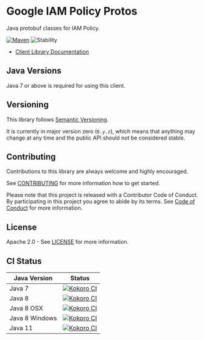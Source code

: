 # Google IAM Policy Protos

Java protobuf classes for IAM Policy.

[![Maven][maven-version-image]][maven-version-link]
![Stability][stability-image]

- [Client Library Documentation][javadocs]

## Java Versions

Java 7 or above is required for using this client.

## Versioning

This library follows [Semantic Versioning](http://semver.org/).

It is currently in major version zero (`0.y.z`), which means that anything may change at any time
and the public API should not be considered stable.

## Contributing

Contributions to this library are always welcome and highly encouraged.

See [CONTRIBUTING][contributing] for more information how to get started.

Please note that this project is released with a Contributor Code of Conduct. By participating in
this project you agree to abide by its terms. See [Code of Conduct][code-of-conduct] for more
information.

## License

Apache 2.0 - See [LICENSE][license] for more information.

## CI Status

| Java Version   | Status                                                    |
| -------------- | --------------------------------------------------------- |
| Java 7         | [![Kokoro CI][kokoro-badge-image-1]][kokoro-badge-link-1] |
| Java 8         | [![Kokoro CI][kokoro-badge-image-2]][kokoro-badge-link-2] |
| Java 8 OSX     | [![Kokoro CI][kokoro-badge-image-3]][kokoro-badge-link-3] |
| Java 8 Windows | [![Kokoro CI][kokoro-badge-image-4]][kokoro-badge-link-4] |
| Java 11        | [![Kokoro CI][kokoro-badge-image-5]][kokoro-badge-link-5] |

[javadocs]: https://googleapis.dev/java/google-iam/latest/index.html
[kokoro-badge-image-1]: http://storage.googleapis.com/cloud-devrel-public/java/badges/java-iam/java7.svg
[kokoro-badge-link-1]: http://storage.googleapis.com/cloud-devrel-public/java/badges/java-iam/java7.html
[kokoro-badge-image-2]: http://storage.googleapis.com/cloud-devrel-public/java/badges/java-iam/java8.svg
[kokoro-badge-link-2]: http://storage.googleapis.com/cloud-devrel-public/java/badges/java-iam/java8.html
[kokoro-badge-image-3]: http://storage.googleapis.com/cloud-devrel-public/java/badges/java-iam/java8-osx.svg
[kokoro-badge-link-3]: http://storage.googleapis.com/cloud-devrel-public/java/badges/java-iam/java8-osx.html
[kokoro-badge-image-4]: http://storage.googleapis.com/cloud-devrel-public/java/badges/java-iam/java8-win.svg
[kokoro-badge-link-4]: http://storage.googleapis.com/cloud-devrel-public/java/badges/java-iam/java8-win.html
[kokoro-badge-image-5]: http://storage.googleapis.com/cloud-devrel-public/java/badges/java-iam/java11.svg
[kokoro-badge-link-5]: http://storage.googleapis.com/cloud-devrel-public/java/badges/java-iam/java11.html
[stability-image]: https://img.shields.io/badge/stability-ga-green
[maven-version-image]: https://img.shields.io/maven-central/v/com.google.api.grpc/proto-google-iam-v1.svg
[maven-version-link]: https://search.maven.org/search?q=g:com.google.api.grpc%20AND%20a:proto-google-iam-v1&core=gav
[authentication]: https://github.com/googleapis/google-cloud-java#authentication
[developer-console]: https://console.developers.google.com/
[create-project]: https://cloud.google.com/resource-manager/docs/creating-managing-projects
[cloud-sdk]: https://cloud.google.com/sdk/
[troubleshooting]: https://github.com/googleapis/google-cloud-common/blob/main/troubleshooting/readme.md#troubleshooting
[contributing]: https://github.com/googleapis/java-iam/blob/main/CONTRIBUTING.md
[code-of-conduct]: https://github.com/googleapis/java-iam/blob/main/CODE_OF_CONDUCT.md#contributor-code-of-conduct
[license]: https://github.com/googleapis/java-iam/blob/main/LICENSE
[enable-billing]: https://cloud.google.com/apis/docs/getting-started#enabling_billing
[libraries-bom]: https://github.com/GoogleCloudPlatform/cloud-opensource-java/wiki/The-Google-Cloud-Platform-Libraries-BOM
